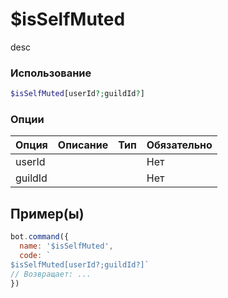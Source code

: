 # $isSelfMuted
desc
### Использование
```php
$isSelfMuted[userId?;guildId?]
```

### Опции

| Опция | Описание | Тип | Обязательно |
|--------|-------------|------|----------|
| userId |  |  | Нет | 
| guildId |  |  | Нет | 
## Пример(ы)

```javascript
bot.command({
  name: '$isSelfMuted',
  code: `
$isSelfMuted[userId?;guildId?]`
// Возвращает: ...
})
```